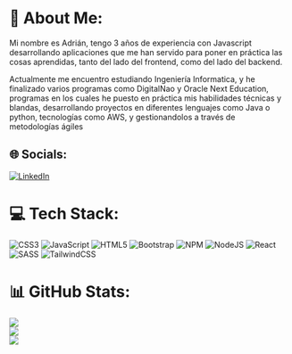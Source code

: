 # 💫 About Me:
Mi nombre es Adrián, tengo 3 años de experiencia con Javascript desarrollando aplicaciones que me han servido para poner en práctica las cosas aprendidas, tanto del lado del frontend, como del lado del backend.

Actualmente me encuentro estudiando Ingeniería Informatica, y he finalizado varios programas como DigitalNao y Oracle Next Education, programas en los cuales he puesto en práctica mis habilidades técnicas y blandas, desarrollando proyectos en diferentes lenguajes como Java o python, tecnologías como AWS,  y gestionandolos a través de metodologías ágiles


## 🌐 Socials:
[![LinkedIn](https://img.shields.io/badge/LinkedIn-%230077B5.svg?logo=linkedin&logoColor=white)](https://www.linkedin.com/in/adri%C3%A1n-d%C3%ADaz-08738922a/) 

# 💻 Tech Stack:
![CSS3](https://img.shields.io/badge/css3-%231572B6.svg?style=flat-square&logo=css3&logoColor=white) ![JavaScript](https://img.shields.io/badge/javascript-%23323330.svg?style=flat-square&logo=javascript&logoColor=%23F7DF1E) ![HTML5](https://img.shields.io/badge/html5-%23E34F26.svg?style=flat-square&logo=html5&logoColor=white) ![Bootstrap](https://img.shields.io/badge/bootstrap-%23563D7C.svg?style=flat-square&logo=bootstrap&logoColor=white) ![NPM](https://img.shields.io/badge/NPM-%23000000.svg?style=flat-square&logo=npm&logoColor=white) ![NodeJS](https://img.shields.io/badge/node.js-6DA55F?style=flat-square&logo=node.js&logoColor=white) ![React](https://img.shields.io/badge/react-%2320232a.svg?style=flat-square&logo=react&logoColor=%2361DAFB) ![SASS](https://img.shields.io/badge/SASS-hotpink.svg?style=flat-square&logo=SASS&logoColor=white) ![TailwindCSS](https://img.shields.io/badge/tailwindcss-%2338B2AC.svg?style=flat-square&logo=tailwind-css&logoColor=white)
# 📊 GitHub Stats:
![](https://github-readme-stats.vercel.app/api?username=adriangln11&theme=react&hide_border=true&include_all_commits=true&count_private=false)<br/>
![](https://github-readme-streak-stats.herokuapp.com/?user=adriangln11&theme=react&hide_border=true)<br/>
![](https://github-readme-stats.vercel.app/api/top-langs/?username=adriangln11&theme=react&hide_border=true&include_all_commits=true&count_private=false&layout=compact)



<!-- Proudly created with GPRM ( https://gprm.itsvg.in ) -->
